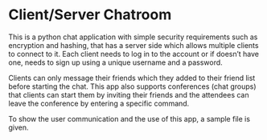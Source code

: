 Client/Server Chatroom
============================
This is a python chat application with simple security requirements such as encryption and hashing, that has a server side which allows multiple clients to connect to it. Each client needs to log in to the account or if doesn’t have one, needs to sign up using a unique username and a password.

Clients can only message their friends which they added to their friend list before starting the chat. This app also supports conferences (chat groups) that clients can start them by inviting their friends and the attendees can leave the conference by entering a specific command.

To show the user communication and the use of this app, a sample file is given.

